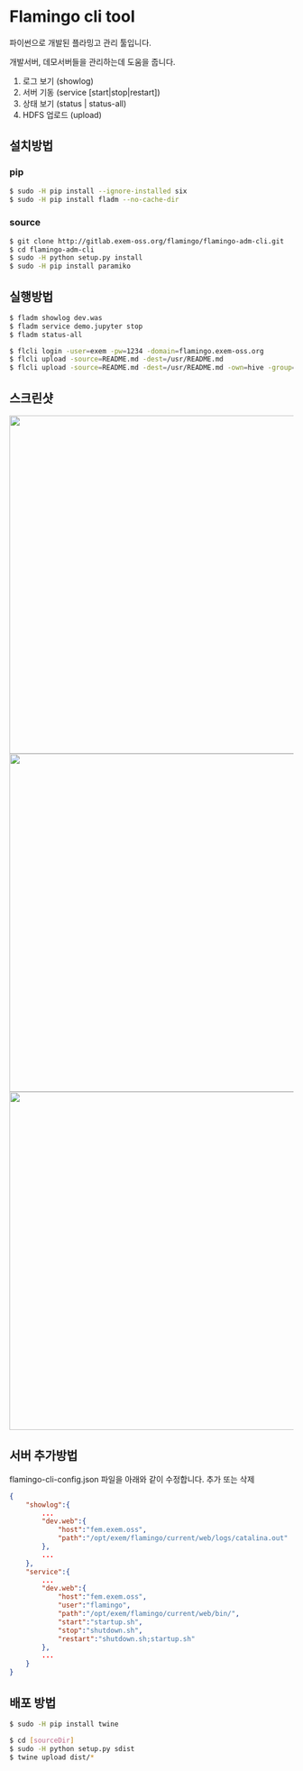 # Flamingo cli tool

파이썬으로 개발된 플라밍고 관리 툴입니다.

개발서버, 데모서버들을 관리하는데 도움을 줍니다.

1. 로그 보기 (showlog)
2. 서버 기동 (service [start|stop|restart])
3. 상태 보기 (status | status-all)
4. HDFS 업로드 (upload)

## 설치방법
### pip
```bash
$ sudo -H pip install --ignore-installed six
$ sudo -H pip install fladm --no-cache-dir
```

### source
```bash
$ git clone http://gitlab.exem-oss.org/flamingo/flamingo-adm-cli.git
$ cd flamingo-adm-cli
$ sudo -H python setup.py install
$ sudo -H pip install paramiko
```

## 실행방법
```bash
$ fladm showlog dev.was
$ fladm service demo.jupyter stop
$ fladm status-all

$ flcli login -user=exem -pw=1234 -domain=flamingo.exem-oss.org
$ flcli upload -source=README.md -dest=/usr/README.md
$ flcli upload -source=README.md -dest=/usr/README.md -own=hive -group=hive -permission=755
```

## 스크린샷
<img src="capture/showlog_exam_01.png" width="600" />
<img src="capture/service_exam_01.png" width="600" />
<img src="capture/status-all_exam_01.png" width="600" />

## 서버 추가방법
flamingo-cli-config.json 파일을 아래와 같이 수정합니다. 추가 또는 삭제
```json
{
    "showlog":{
        ...
        "dev.web":{
            "host":"fem.exem.oss",
            "path":"/opt/exem/flamingo/current/web/logs/catalina.out"
        },
        ...
    },
    "service":{
        ...
        "dev.web":{
            "host":"fem.exem.oss",
            "user":"flamingo",
            "path":"/opt/exem/flamingo/current/web/bin/",
            "start":"startup.sh",
            "stop":"shutdown.sh",
            "restart":"shutdown.sh;startup.sh"
        },
        ...
    }
}
```


## 배포 방법
```bash
$ sudo -H pip install twine
```

```bash
$ cd [sourceDir]
$ sudo -H python setup.py sdist
$ twine upload dist/*
```